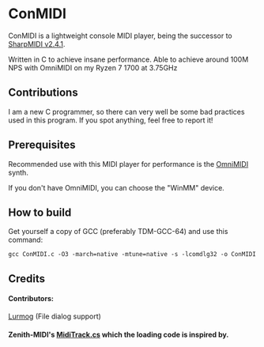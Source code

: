 # ConMIDI

ConMIDI is a lightweight console MIDI player, being the successor to [SharpMIDI v2.4.1](https://github.com/EmK530/SharpMIDI/releases/tag/v2.4.1).

Written in C to achieve insane performance. Able to achieve around 100M NPS with OmniMIDI on my Ryzen 7 1700 at 3.75GHz

## Contributions

I am a new C programmer, so there can very well be some bad practices used in this program. If you spot anything, feel free to report it!

## Prerequisites

Recommended use with this MIDI player for performance is the [OmniMIDI](https://github.com/KeppySoftware/OmniMIDI/releases) synth.

If you don't have OmniMIDI, you can choose the "WinMM" device.

## How to build

Get yourself a copy of GCC (preferably TDM-GCC-64) and use this command:

```
gcc ConMIDI.c -O3 -march=native -mtune=native -s -lcomdlg32 -o ConMIDI
```

## Credits

#### Contributors:

[Lurmog](https://github.com/Lurmog) (File dialog support)

#### Zenith-MIDI's [MidiTrack.cs](https://github.com/arduano/Zenith-MIDI/blob/master/BMEngine/MidiTrack.cs) which the loading code is inspired by.

